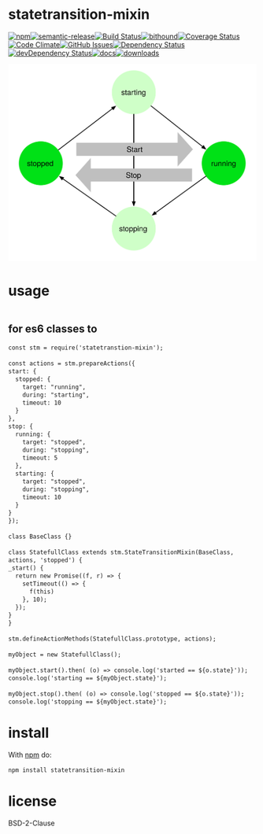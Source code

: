 statetransition-mixin
=====================

[![npm](https://img.shields.io/npm/v/statetransition-mixin.svg)](https://www.npmjs.com/package/statetransition-mixin)[![semantic-release](https://img.shields.io/badge/%20%20%F0%9F%93%A6%F0%9F%9A%80-semantic--release-e10079.svg)](https://github.com/arlac77/statetransition-mixin)[![Build Status](https://secure.travis-ci.org/arlac77/statetransition-mixin.png)](http://travis-ci.org/arlac77/statetransition-mixin)[![bithound](https://www.bithound.io/github/arlac77/statetransition-mixin/badges/score.svg)](https://www.bithound.io/github/arlac77/statetransition-mixin)[![Coverage Status](https://coveralls.io/repos/arlac77/statetransition-mixin/badge.svg)](https://coveralls.io/r/arlac77/statetransition-mixin)[![Code Climate](https://codeclimate.com/github/arlac77/statetransition-mixin/badges/gpa.svg)](https://codeclimate.com/github/arlac77/statetransition-mixin)[![GitHub Issues](https://img.shields.io/github/issues/arlac77/statetransition-mixin.svg?style=flat-square)](https://github.com/arlac77/statetransition-mixin/issues)[![Dependency Status](https://david-dm.org/arlac77/statetransition-mixin.svg)](https://david-dm.org/arlac77/statetransition-mixin)[![devDependency Status](https://david-dm.org/arlac77/statetransition-mixin/dev-status.svg)](https://david-dm.org/arlac77/statetransition-mixin#info=devDependencies)[![docs](http://inch-ci.org/github/arlac77/statetransition-mixin.svg?branch=master)](http://inch-ci.org/github/arlac77/statetransition-mixin)[![downloads](http://img.shields.io/npm/dm/statetransition-mixin.svg?style=flat-square)](https://npmjs.org/package/statetransition-mixin)

![start stop](doc/start-stop.svg)

usage
=====

```
```

for es6 classes to
------------------

```
const stm = require('statetranstion-mixin');

const actions = stm.prepareActions({
start: {
  stopped: {
    target: "running",
    during: "starting",
    timeout: 10
  }
},
stop: {
  running: {
    target: "stopped",
    during: "stopping",
    timeout: 5
  },
  starting: {
    target: "stopped",
    during: "stopping",
    timeout: 10
  }
}
});

class BaseClass {}

class StatefullClass extends stm.StateTransitionMixin(BaseClass, actions, 'stopped') {
_start() {
  return new Promise((f, r) => {
    setTimeout(() => {
      f(this)
    }, 10);
  });
}
}

stm.defineActionMethods(StatefullClass.prototype, actions);

myObject = new StatefullClass();

myObject.start().then( (o) => console.log('started == ${o.state}'));
console.log('starting == ${myObject.state}');

myObject.stop().then( (o) => console.log('stopped == ${o.state}'));
console.log('stopping == ${myObject.state}');

```

install
=======

With [npm](http://npmjs.org) do:

```
npm install statetransition-mixin
```

license
=======

BSD-2-Clause

